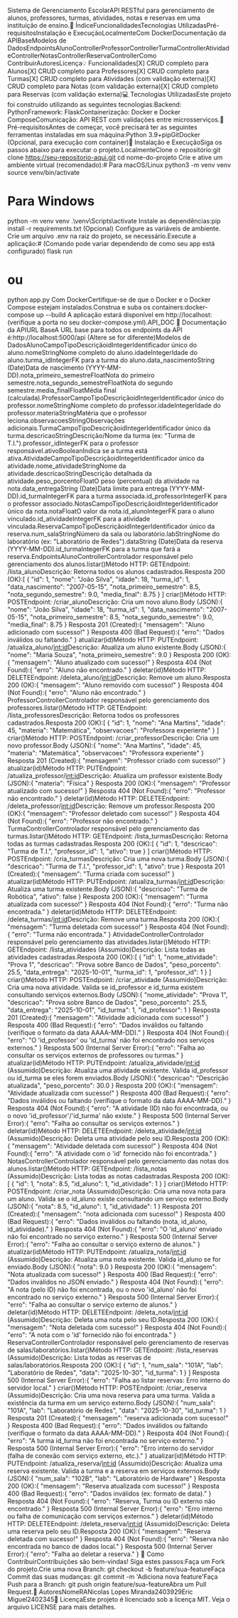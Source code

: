 Sistema de Gerenciamento EscolarAPI RESTful para gerenciamento de alunos, professores, turmas, atividades, notas e reservas em uma instituição de ensino.📖 ÍndiceFuncionalidadesTecnologias UtilizadasPré-requisitosInstalação e ExecuçãoLocalmenteCom DockerDocumentação da APIBaseModelos de DadosEndpointsAlunoControllerProfessorControllerTurmaControllerAtividadeControllerNotasControllerReservaControllerComo ContribuirAutoresLicença💡 Funcionalidades[X] CRUD completo para Alunos[X] CRUD completo para Professores[X] CRUD completo para Turmas[X] CRUD completo para Atividades (com validação externa)[X] CRUD completo para Notas (com validação externa)[X] CRUD completo para Reservas (com validação externa)💻 Tecnologias UtilizadasEste projeto foi construído utilizando as seguintes tecnologias:Backend: PythonFramework: FlaskContainerização: Docker e Docker ComposeComunicação: API REST com validações entre microsserviços.🔧 Pré-requisitosAntes de começar, você precisará ter as seguintes ferramentas instaladas em sua máquina:Python 3.9+pipGitDocker (Opcional, para execução com container)🚀 Instalação e ExecuçãoSiga os passos abaixo para executar o projeto.LocalmenteClone o repositório:git clone https://seu-repositorio-aqui.git
cd nome-do-projeto
Crie e ative um ambiente virtual (recomendado):# Para macOS/Linux
python3 -m venv venv
source venv/bin/activate

# Para Windows
python -m venv venv
.\venv\Scripts\activate
Instale as dependências:pip install -r requirements.txt
(Opcional) Configure as variáveis de ambiente. Crie um arquivo .env na raiz do projeto, se necessário.Execute a aplicação:# (Comando pode variar dependendo de como seu app está configurado)
flask run
# ou
python app.py
Com DockerCertifique-se de que o Docker e o Docker Compose estejam instalados.Construa e suba os containers:docker-compose up --build
A aplicação estará disponível em http://localhost:<PORTA> (verifique a porta no seu docker-compose.yml).API_DOC 📖 Documentação da APIURL BaseA URL base para todos os endpoints da API é:http://localhost:5000/api (Altere se for diferente)Modelos de DadosAlunoCampoTipoDescriçãoidIntegerIdentificador único do aluno.nomeStringNome completo do aluno.idadeIntegerIdade do aluno.turma_idIntegerFK para a turma do aluno.data_nascimentoString (Date)Data de nascimento (YYYY-MM-DD).nota_primeiro_semestreFloatNota do primeiro semestre.nota_segundo_semestreFloatNota do segundo semestre.media_finalFloatMédia final (calculada).ProfessorCampoTipoDescriçãoidIntegerIdentificador único do professor.nomeStringNome completo do professor.idadeIntegerIdade do professor.materiaStringMatéria que o professor leciona.observacoesStringObservações adicionais.TurmaCampoTipoDescriçãoidIntegerIdentificador único da turma.descricaoStringDescrição/Nome da turma (ex: "Turma de T.I.").professor_idIntegerFK para o professor responsável.ativoBooleanIndica se a turma está ativa.AtividadeCampoTipoDescriçãoidIntegerIdentificador único da atividade.nome_atividadeStringNome da atividade.descricaoStringDescrição detalhada da atividade.peso_porcentoFloatO peso (percentual) da atividade na nota.data_entregaString (Date)Data limite para entrega (YYYY-MM-DD).id_turmaIntegerFK para a turma associada.id_professorIntegerFK para o professor associado.NotasCampoTipoDescriçãoidIntegerIdentificador único da nota.notaFloatO valor da nota.id_alunoIntegerFK para o aluno vinculado.id_atividadeIntegerFK para a atividade vinculada.ReservaCampoTipoDescriçãoidIntegerIdentificador único da reserva.num_salaStringNúmero da sala ou laboratório.labStringNome do laboratório (ex: "Laboratório de Redes").dataString (Date)Data da reserva (YYYY-MM-DD).id_turmaIntegerFK para a turma que fará a reserva.EndpointsAlunoControllerControlador responsável pelo gerenciamento dos alunos.listar()Método HTTP: GETEndpoint: /lista_alunoDescrição: Retorna todos os alunos cadastrados.Resposta 200 (OK):[
  {
    "id": 1,
    "nome": "João Silva",
    "idade": 18,
    "turma_id": 1,
    "data_nascimento": "2007-05-15",
    "nota_primeiro_semestre": 8.5,
    "nota_segundo_semestre": 9.0,
    "media_final": 8.75
  }
]
criar()Método HTTP: POSTEndpoint: /criar_alunoDescrição: Cria um novo aluno.Body (JSON):{
  "nome": "João Silva",
  "idade": 18,
  "turma_id": 1,
  "data_nascimento": "2007-05-15",
  "nota_primeiro_semestre": 8.5,
  "nota_segundo_semestre": 9.0,
  "media_final": 8.75
}
Resposta 201 (Created):{ "mensagem": "Aluno adicionado com sucesso!" }
Resposta 400 (Bad Request):{ "erro": "Dados inválidos ou faltando." }
atualizar(id)Método HTTP: PUTEndpoint: /atualiza_aluno/<int:id>Descrição: Atualiza um aluno existente.Body (JSON):{ "nome": "Maria Souza", "nota_primeiro_semestre": 9.0 }
Resposta 200 (OK):{ "mensagem": "Aluno atualizado com sucesso!" }
Resposta 404 (Not Found):{ "erro": "Aluno não encontrado." }
deletar(id)Método HTTP: DELETEEndpoint: /deleta_aluno/<int:id>Descrição: Remove um aluno.Resposta 200 (OK):{ "mensagem": "Aluno removido com sucesso!" }
Resposta 404 (Not Found):{ "erro": "Aluno não encontrado." }
ProfessorControllerControlador responsável pelo gerenciamento dos professores.listar()Método HTTP: GETEndpoint: /lista_professoresDescrição: Retorna todos os professores cadastrados.Resposta 200 (OK):[
  {
    "id": 1,
    "nome": "Ana Martins",
    "idade": 45,
    "materia": "Matemática",
    "observacoes": "Professora experiente"
  }
]
criar()Método HTTP: POSTEndpoint: /criar_professorDescrição: Cria um novo professor.Body (JSON):{
  "nome": "Ana Martins",
  "idade": 45,
  "materia": "Matemática",
  "observacoes": "Professora experiente"
}
Resposta 201 (Created):{ "mensagem": "Professor criado com sucesso!" }
atualizar(id)Método HTTP: PUTEndpoint: /atualiza_professor/<int:id>Descrição: Atualiza um professor existente.Body (JSON):{ "materia": "Física" }
Resposta 200 (OK):{ "mensagem": "Professor atualizado com sucesso!" }
Resposta 404 (Not Found):{ "erro": "Professor não encontrado." }
deletar(id)Método HTTP: DELETEEndpoint: /deleta_professor/<int:id>Descrição: Remove um professor.Resposta 200 (OK):{ "mensagem": "Professor deletado com sucesso!" }
Resposta 404 (Not Found):{ "erro": "Professor não encontrado." }
TurmaControllerControlador responsável pelo gerenciamento das turmas.listar()Método HTTP: GETEndpoint: /lista_turmasDescrição: Retorna todas as turmas cadastradas.Resposta 200 (OK):[
  {
    "id": 1,
    "descricao": "Turma de T.I.",
    "professor_id": 1,
    "ativo": true
  }
]
criar()Método HTTP: POSTEndpoint: /cria_turmasDescrição: Cria uma nova turma.Body (JSON):{
  "descricao": "Turma de T.I.",
  "professor_id": 1,
  "ativo": true
}
Resposta 201 (Created):{ "mensagem": "Turma criada com sucesso!" }
atualizar(id)Método HTTP: PUTEndpoint: /atualiza_turmas/<int:id>Descrição: Atualiza uma turma existente.Body (JSON):{ "descricao": "Turma de Robótica", "ativo": false }
Resposta 200 (OK):{ "mensagem": "Turma atualizada com sucesso!" }
Resposta 404 (Not Found):{ "erro": "Turma não encontrada." }
deletar(id)Método HTTP: DELETEEndpoint: /deleta_turmas/<int:id>Descrição: Remove uma turma.Resposta 200 (OK):{ "mensagem": "Turma deletada com sucesso!" }
Resposta 404 (Not Found):{ "erro": "Turma não encontrada." }
AtividadeControllerControlador responsável pelo gerenciamento das atividades.listar()Método HTTP: GETEndpoint: /lista_atividades (Assumido)Descrição: Lista todas as atividades cadastradas.Resposta 200 (OK):[
  {
    "id": 1,
    "nome_atividade": "Prova 1",
    "descricao": "Prova sobre Banco de Dados",
    "peso_porcento": 25.5,
    "data_entrega": "2025-10-01",
    "turma_id": 1,
    "professor_id": 1
  }
]
criar()Método HTTP: POSTEndpoint: /criar_atividade (Assumido)Descrição: Cria uma nova atividade. Valida se id_professor e id_turma existem consultando serviços externos.Body (JSON):{
  "nome_atividade": "Prova 1",
  "descricao": "Prova sobre Banco de Dados",
  "peso_porcento": 25.5,
  "data_entrega": "2025-10-01",
  "id_turma": 1,
  "id_professor": 1
}
Resposta 201 (Created):{ "mensagem": "Atividade adicionada com sucesso!" }
Resposta 400 (Bad Request):{ "erro": "Dados inválidos ou faltando (verifique o formato da data AAAA-MM-DD)." }
Resposta 404 (Not Found):{ "erro": "O 'id_professor' ou 'id_turma' não foi encontrado nos serviços externos." }
Resposta 500 (Internal Server Error):{ "erro": "Falha ao consultar os serviços externos de professores ou turmas." }
atualizar(id)Método HTTP: PUTEndpoint: /atualiza_atividade/<int:id> (Assumido)Descrição: Atualiza uma atividade existente. Valida id_professor ou id_turma se eles forem enviados.Body (JSON):{ "descricao": "Descrição atualizada", "peso_porcento": 30.0 }
Resposta 200 (OK):{ "mensagem": "Atividade atualizada com sucesso!" }
Resposta 400 (Bad Request):{ "erro": "Dados inválidos ou faltando (verifique o formato da data AAAA-MM-DD)." }
Resposta 404 (Not Found):{ "erro": "A atividade (ID) não foi encontrada, ou o novo 'id_professor'/'id_turma' não existe." }
Resposta 500 (Internal Server Error):{ "erro": "Falha ao consultar os serviços externos." }
deletar(id)Método HTTP: DELETEEndpoint: /deleta_atividade/<int:id> (Assumido)Descrição: Deleta uma atividade pelo seu ID.Resposta 200 (OK):{ "mensagem": "Atividade deletada com sucesso!" }
Resposta 404 (Not Found):{ "erro": "A atividade com o 'id' fornecido não foi encontrada." }
NotasControllerControlador responsável pelo gerenciamento das notas dos alunos.listar()Método HTTP: GETEndpoint: /lista_notas (Assumido)Descrição: Lista todas as notas cadastradas.Resposta 200 (OK):[
  {
    "id": 1,
    "nota": 8.5,
    "id_aluno": 1,
    "id_atividade": 1
  }
]
criar()Método HTTP: POSTEndpoint: /criar_nota (Assumido)Descrição: Cria uma nova nota para um aluno. Valida se o id_aluno existe consultando um serviço externo.Body (JSON):{
  "nota": 8.5,
  "id_aluno": 1,
  "id_atividade": 1
}
Resposta 201 (Created):{ "mensagem": "nota adicionada com sucesso!" }
Resposta 400 (Bad Request):{ "erro": "Dados inválidos ou faltando (nota, id_aluno, id_atividade)." }
Resposta 404 (Not Found):{ "erro": "O 'id_aluno' enviado não foi encontrado no serviço externo." }
Resposta 500 (Internal Server Error):{ "erro": "Falha ao consultar o serviço externo de alunos." }
atualizar(id)Método HTTP: PUTEndpoint: /atualiza_nota/<int:id> (Assumido)Descrição: Atualiza uma nota existente. Valida id_aluno se for enviado.Body (JSON):{ "nota": 9.0 }
Resposta 200 (OK):{ "mensagem": "Nota atualizada com sucesso!" }
Resposta 400 (Bad Request):{ "erro": "Dados inválidos no JSON enviado." }
Resposta 404 (Not Found):{ "erro": "A nota (pelo ID) não foi encontrada, ou o novo 'id_aluno' não foi encontrado no serviço externo." }
Resposta 500 (Internal Server Error):{ "erro": "Falha ao consultar o serviço externo de alunos." }
deletar(id)Método HTTP: DELETEEndpoint: /deleta_nota/<int:id> (Assumido)Descrição: Deleta uma nota pelo seu ID.Resposta 200 (OK):{ "mensagem": "Nota deletada com sucesso!" }
Resposta 404 (Not Found):{ "erro": "A nota com o 'id' fornecido não foi encontrada." }
ReservaControllerControlador responsável pelo gerenciamento de reservas de salas/laboratórios.listar()Método HTTP: GETEndpoint: /lista_reservas (Assumido)Descrição: Lista todas as reservas de salas/laboratórios.Resposta 200 (OK):[
  {
    "id": 1,
    "num_sala": "101A",
    "lab": "Laboratório de Redes",
    "data": "2025-10-30",
    "id_turma": 1
  }
]
Resposta 500 (Internal Server Error):{ "erro": "Falha ao listar reservas: Erro interno do servidor local." }
criar()Método HTTP: POSTEndpoint: /criar_reserva (Assumido)Descrição: Cria uma nova reserva para uma turma. Valida a existência da turma em um serviço externo.Body (JSON):{
  "num_sala": "101A",
  "lab": "Laboratório de Redes",
  "data": "2025-10-30",
  "id_turma": 1
}
Resposta 201 (Created):{ "mensagem": "reserva adicionada com sucesso!" }
Resposta 400 (Bad Request):{ "erro": "Dados inválidos ou faltando (verifique o formato da data AAAA-MM-DD)." }
Resposta 404 (Not Found):{ "erro": "A turma id_turma não foi encontrada no serviço externo." }
Resposta 500 (Internal Server Error):{ "erro": "Erro interno do servidor (falha de conexão com serviço externo, etc.)." }
atualizar(id)Método HTTP: PUTEndpoint: /atualiza_reserva/<int:id> (Assumido)Descrição: Atualiza uma reserva existente. Valida a turma e a reserva em serviços externos.Body (JSON):{ "num_sala": "102B", "lab": "Laboratório de Hardware" }
Resposta 200 (OK):{ "mensagem": "Reserva atualizada com sucesso!" }
Resposta 400 (Bad Request):{ "erro": "Dados inválidos (ex: formato de data)." }
Resposta 404 (Not Found):{ "erro": "Reserva, Turma ou ID externo não encontrado." }
Resposta 500 (Internal Server Error):{ "erro": "Erro interno ou falha de comunicação com serviços externos." }
deletar(id)Método HTTP: DELETEEndpoint: /deleta_reserva/<int:id> (Assumido)Descrição: Deleta uma reserva pelo seu ID.Resposta 200 (OK):{ "mensagem": "Reserva deletada com sucesso!" }
Resposta 404 (Not Found):{ "erro": "Reserva não encontrada no banco de dados local." }
Resposta 500 (Internal Server Error):{ "erro": "Falha ao deletar a reserva." }
🤔 Como ContribuirContribuições são bem-vindas! Siga estes passos:Faça um Fork do projeto.Crie uma nova Branch: git checkout -b feature/sua-featureFaça Commit das suas mudanças: git commit -m 'Adiciona nova feature'Faça Push para a Branch: git push origin feature/sua-featureAbra um Pull Request.👥 AutoresNomeRANicolas Lopes Miranda2403929Eric Miguel2402345📄 LicençaEste projeto é licenciado sob a licença MIT. Veja o arquivo LICENSE para mais detalhes.
